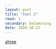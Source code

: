 ```yaml
---
layout: post
title: "Test 2"
read: 1
secondary: datamining
date: 2020-10-23
---
```


<object data="DecisionTree.pdf" type="application/pdf" title="Decision Tree" width="500" height="720">
    <a href="DecisionTree.pdf">shree</a> 
</object>
